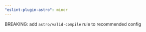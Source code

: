 ```yaml
---
"eslint-plugin-astro": minor
---
```


BREAKING: add `astro/valid-compile` rule to recommended config
